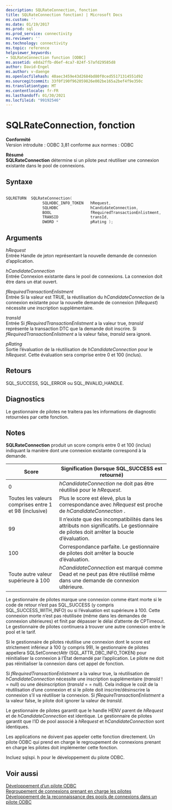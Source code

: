 ```yaml
---
description: SQLRateConnection, fonction
title: SQLRateConnection fonction) | Microsoft Docs
ms.custom: ''
ms.date: 01/19/2017
ms.prod: sql
ms.prod_service: connectivity
ms.reviewer: ''
ms.technology: connectivity
ms.topic: reference
helpviewer_keywords:
- SQLRateConnection function [ODBC]
ms.assetid: e8da2ffb-d6ef-4ca7-824f-57afd29585d8
author: David-Engel
ms.author: v-daenge
ms.openlocfilehash: 40aec3459e43d2684bd80f0ced55171314551d92
ms.sourcegitcommit: 33f0f190f962059826e002be165a2bef4f9e350c
ms.translationtype: MT
ms.contentlocale: fr-FR
ms.lasthandoff: 01/30/2021
ms.locfileid: "99192546"
---
```

# <a name="sqlrateconnection-function"></a>SQLRateConnection, fonction
**Conformité**  
 Version introduite : ODBC 3,81 conforme aux normes : ODBC  
  
 **Résumé**  
 **SQLRateConnection** détermine si un pilote peut réutiliser une connexion existante dans le pool de connexions.  
  
## <a name="syntax"></a>Syntaxe  
  
```cpp
  
SQLRETURN  SQLRateConnection(  
                SQLHDBC_INFO_TOKEN   hRequest,  
                SQLHDBC              hCandidateConnection,  
                BOOL                 fRequiredTransactionEnlistment,  
                TRANSID              transId,  
                DWORD *              pRating );  
```  
  
## <a name="arguments"></a>Arguments  
 *hRequest*  
 Entrée Handle de jeton représentant la nouvelle demande de connexion d’application.  
  
 *hCandidateConnection*  
 Entrée Connexion existante dans le pool de connexions. La connexion doit être dans un état ouvert.  
  
 *fRequiredTransactionEnlistment*  
 Entrée Si la valeur est TRUE, la réutilisation du *hCandidateConnection* de la connexion existante pour la nouvelle demande de connexion (*hRequest*) nécessite une inscription supplémentaire.  
  
 *transId*  
 Entrée Si *fRequiredTransactionEnlistment* a la valeur true, *transId* représente la transaction DTC que la demande doit inscrire. Si *fRequiredTransactionEnlistment* a la valeur false, *transId* sera ignoré.  
  
 *pRating*  
 Sortie l’évaluation de la réutilisation de *hCandidateConnection* pour le *hRequest*. Cette évaluation sera comprise entre 0 et 100 (inclus).  
  
## <a name="returns"></a>Retours  
 SQL_SUCCESS, SQL_ERROR ou SQL_INVALID_HANDLE.  
  
## <a name="diagnostics"></a>Diagnostics  
 Le gestionnaire de pilotes ne traitera pas les informations de diagnostic retournées par cette fonction.  
  
## <a name="remarks"></a>Notes  
 **SQLRateConnection** produit un score compris entre 0 et 100 (inclus) indiquant la manière dont une connexion existante correspond à la demande.  
  
|Score|Signification (lorsque SQL_SUCCESS est retourné)|  
|-----------|-----------------------------------------------|  
|0|*hCandidateConnection* ne doit pas être réutilisé pour le *hRequest*.|  
|Toutes les valeurs comprises entre 1 et 98 (inclusive)|Plus le score est élevé, plus la correspondance avec *hRequest* est proche de *hCandidateConnection* .|  
|99|Il n’existe que des incompatibilités dans les attributs non significatifs.  Le gestionnaire de pilotes doit arrêter la boucle d’évaluation.|  
|100|Correspondance parfaite.  Le gestionnaire de pilotes doit arrêter la boucle d’évaluation.|  
|Toute autre valeur supérieure à 100|*hCandidateConnection* est marqué comme Dead et ne peut pas être réutilisé même dans une demande de connexion ultérieure.|  
  
 Le gestionnaire de pilotes marque une connexion comme étant morte si le code de retour n’est pas SQL_SUCCESS (y compris SQL_SUCCESS_WITH_INFO) ou si l’évaluation est supérieure à 100. Cette connexion morte n’est pas réutilisée (même dans les demandes de connexion ultérieures) et finit par dépasser le délai d’attente de CPTimeout. Le gestionnaire de pilotes continuera à trouver une autre connexion entre le pool et le tarif.  
  
 Si le gestionnaire de pilotes réutilise une connexion dont le score est strictement inférieur à 100 (y compris 99), le gestionnaire de pilotes appellera SQLSetConnectAttr (SQL_ATTR_DBC_INFO_TOKEN) pour réinitialiser la connexion à l’État demandé par l’application. Le pilote ne doit pas réinitialiser la connexion dans cet appel de fonction.  
  
 Si *fRequiredTransactionEnlistment* a la valeur true, la réutilisation de *hCandidateConnection* nécessite une inscription supplémentaire (*transId* ! = null) ou une désinscription (*transId* = = null). Cela indique le coût de la réutilisation d’une connexion et si le pilote doit inscrire/désinscrire la connexion s’il va réutiliser la connexion. Si *fRequireTransactionEnlistment* a la valeur false, le pilote doit ignorer la valeur de *transId*.  
  
 Le gestionnaire de pilotes garantit que le handle HENV parent de *hRequest* et de *hCandidateConnection* est identique. Le gestionnaire de pilotes garantit que l’ID de pool associé à *hRequest* et *hCandidateConnection* sont identiques.  
  
 Les applications ne doivent pas appeler cette fonction directement. Un pilote ODBC qui prend en charge le regroupement de connexions prenant en charge les pilotes doit implémenter cette fonction.  
  
 Incluez sqlspi. h pour le développement du pilote ODBC.  
  
## <a name="see-also"></a>Voir aussi  
 [Développement d’un pilote ODBC](../../../odbc/reference/develop-driver/developing-an-odbc-driver.md)   
 [Regroupement de connexions prenant en charge les pilotes](../../../odbc/reference/develop-app/driver-aware-connection-pooling.md)   
 [Développement de la reconnaissance des pools de connexions dans un pilote ODBC](../../../odbc/reference/develop-driver/developing-connection-pool-awareness-in-an-odbc-driver.md)
